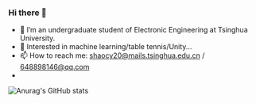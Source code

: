 ### Hi there 👋


- 🔭 I’m an undergraduate student of Electronic Engineering at Tsinghua University.
- 💬 Interested in machine learning/table tennis/Unity...
- 📫 How to reach me: shaocy20@mails.tsinghua.edu.cn / 648898146@qq.com
- 
![Anurag's GitHub stats](https://github-readme-stats.vercel.app/api?username=PLUTO-SCY&theme=dark&show_icons=true)

